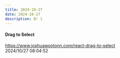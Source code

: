 ```yaml
---
title: 2024-10-27
date: 2024-10-27
description: B! 1
---
```


#### Drag to Select
https://www.joshuawootonn.com/react-drag-to-select<br>
2024/10/27 08:04:52<br>


